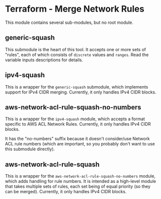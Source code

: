 # Terraform - Merge Network Rules

This module contains several sub-modules, but no root module.


## generic-squash

This submodule is the heart of this tool. It accepts one or more sets of "rules", each of which consists of `discrete` values and `ranges`. Read the variable inputs descriptions for details.


## ipv4-squash

This is a wrapper for the `generic-squash` submodule, which implements support for IPv4 CIDR merging. Currently, it only handles IPv4 CIDR blocks.

## aws-network-acl-rule-squash-no-numbers

This is a wrapper for the `ipv4-squash` module, which accepts a format specific to AWS ACL Network Rules. Currently, it only handles IPv4 CIDR blocks.

It has the "no-numbers" suffix because it doesn't consider/use Network ACL rule numbers (which are important, so you probably don't want to use this submodule directly).


## aws-network-acl-rule-squash

This is a wrapper for the `aws-network-acl-rule-squash-no-numbers` module, which adds handling for rule numbers. It is intended as a high-level module that takes multiple sets of rules, each set being of equal priority (so they can be merged). Currently, it only handles IPv4 CIDR blocks.
